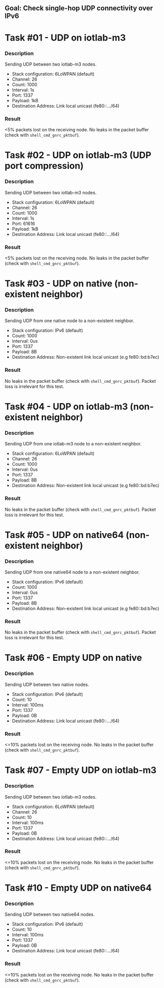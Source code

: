 ## Goal: Check single-hop UDP connectivity over IPv6

Task #01 - UDP on iotlab-m3
===========================
### Description

Sending UDP between two iotlab-m3 nodes.
* Stack configuration:    6LoWPAN (default)
* Channel:                26
* Count:                  1000
* Interval:               1s
* Port:                   1337
* Payload:                1kB
* Destination Address:    Link local unicast (fe80::.../64)

### Result

<5% packets lost on the receiving node.
No leaks in the packet buffer (check with `shell_cmd_gnrc_pktbuf`).

Task #02 - UDP on iotlab-m3 (UDP port compression)
==================================================
### Description

Sending UDP between two iotlab-m3 nodes.
* Stack configuration:    6LoWPAN (default)
* Channel:                26
* Count:                  1000
* Interval:               1s
* Port:                   61616
* Payload:                1kB
* Destination Address:    Link local unicast (fe80::.../64)

### Result

<5% packets lost on the receiving node.
No leaks in the packet buffer (check with `shell_cmd_gnrc_pktbuf`).

Task #03 - UDP on native (non-existent neighbor)
================================================
### Description

Sending UDP from one native node to a non-existent neighbor.
* Stack configuration:    IPv6 (default)
* Count:                  1000
* Interval:               0us
* Port:                   1337
* Payload:                8B
* Destination Address:    Non-existent link local unicast (e.g fe80::bd:b7ec)

### Result

No leaks in the packet buffer (check with `shell_cmd_gnrc_pktbuf`).
Packet loss is irrelevant for this test.

Task #04 - UDP on iotlab-m3 (non-existent neighbor)
===================================================
### Description

Sending UDP from one iotlab-m3 node to a non-existent neighbor.
* Stack configuration:    6LoWPAN (default)
* Channel:                26
* Count:                  1000
* Interval:               0us
* Port:                   1337
* Payload:                8B
* Destination Address:    Non-existent link local unicast (e.g fe80::bd:b7ec)

### Result

No leaks in the packet buffer (check with `shell_cmd_gnrc_pktbuf`).
Packet loss is irrelevant for this test.

Task #05 - UDP on native64 (non-existent neighbor)
==================================================
### Description

Sending UDP from one native64 node to a non-existent neighbor.
* Stack configuration:    IPv6 (default)
* Count:                  1000
* Interval:               0us
* Port:                   1337
* Payload:                8B
* Destination Address:    Non-existent link local unicast (e.g fe80::bd:b7ec)

### Result

No leaks in the packet buffer (check with `shell_cmd_gnrc_pktbuf`).
Packet loss is irrelevant for this test.

Task #06 - Empty UDP on native
==============================
### Description

Sending UDP between two native nodes.
* Stack configuration:    IPv6 (default)
* Count:                  10
* Interval:               100ms
* Port:                   1337
* Payload:                0B
* Destination Address:    Link local unicast (fe80::.../64)

### Result

<=10% packets lost on the receiving node.
No leaks in the packet buffer (check with `shell_cmd_gnrc_pktbuf`).

Task #07 - Empty UDP on iotlab-m3
=================================
### Description

Sending UDP between two iotlab-m3 nodes.
* Stack configuration:    6LoWPAN (default)
* Channel:                26
* Count:                  10
* Interval:               100ms
* Port:                   1337
* Payload:                0B
* Destination Address:    Link local unicast (fe80::.../64)

### Result

<=10% packets lost on the receiving node.
No leaks in the packet buffer (check with `shell_cmd_gnrc_pktbuf`).

Task #10 - Empty UDP on native64
================================
### Description

Sending UDP between two native64 nodes.
* Stack configuration:    IPv6 (default)
* Count:                  10
* Interval:               100ms
* Port:                   1337
* Payload:                0B
* Destination Address:    Link local unicast (fe80::.../64)

### Result

<=10% packets lost on the receiving node.
No leaks in the packet buffer (check with `shell_cmd_gnrc_pktbuf`).


